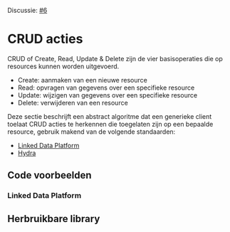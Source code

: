 Discussie: [#6](https://github.com/pietercolpaert/generieke-hypermedia-api/issues/6)

# CRUD acties

CRUD of Create, Read, Update & Delete zijn de vier basisoperaties die op resources kunnen worden uitgevoerd.
* Create: aanmaken van een nieuwe resource
* Read: opvragen van gegevens over een specifieke resource
* Update: wijzigen van gegevens over een specifieke resource
* Delete: verwijderen van een resource

Deze sectie beschrijft een abstract algoritme dat een generieke client toelaat CRUD acties te herkennen die toegelaten zijn op een bepaalde resource, gebruik makend van de volgende standaarden:

+ [Linked Data Platform](https://www.w3.org/TR/ldp/)
+ [Hydra](http://www.hydra-cg.com/spec/latest/core/)

## Code voorbeelden

### Linked Data Platform

## Herbruikbare library